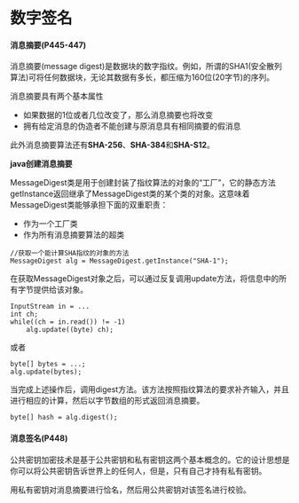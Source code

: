 # 数字签名

#### 消息摘要\(P445-447\)

消息摘要\(message digest\)是数据块的数字指纹。例如，所谓的SHA1\(安全散列算法\)可将任何数据块，无论其数据有多长，都压缩为160位\(20字节\)的序列。

消息摘要具有两个基本属性

* 如果数据的1位或者几位改变了，那么消息摘要也将改变
* 拥有给定消息的伪造者不能创建与原消息具有相同摘要的假消息

此外消息摘要算法还有**SHA-256**、**SHA-384**和**SHA-S12**。

**java创建消息摘要**

MessageDigest类是用于创建封装了指纹算法的对象的“工厂”，它的静态方法getInstance返回继承了MessageDigest类的某个类的对象。这意味着MessageDigest类能够承担下面的双重职责：

* 作为一个工厂类
* 作为所有消息摘要算法的超类

```text
//获取一个能计算SHA指纹的对象的方法
MessageDigest alg = MessageDigest.getInstance("SHA-1");
```

在获取MessageDigest对象之后，可以通过反复调用update方法，将信息中的所有字节提供给该对象。

```text
InputStream in = ...
int ch;
while((ch = in.read()) != -1)
    alg.update((byte) ch);
```

或者

```text
byte[] bytes = ...;
alg.update(bytes);
```

当完成上述操作后，调用digest方法。该方法按照指纹算法的要求补齐输入，并且进行相应的计算，然后以字节数组的形式返回消息摘要。

```text
byte[] hash = alg.digest();
```

#### 消息签名\(P448\)

公共密钥加密技术是基于公共密钥和私有密钥这两个基本概念的。它的设计思想是你可以将公共密钥告诉世界上的任何人，但是，只有自己才持有私有密钥。

用私有密钥对消息摘要进行恰名，然后用公共密钥对该签名进行校验。


